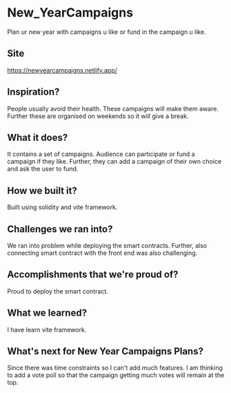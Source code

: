 # New_YearCampaigns

Plan ur new year with campaigns u like or fund in the campaign u like.

## Site

https://newyearcampaigns.netlify.app/

## Inspiration?

People usually avoid their health. These campaigns will make them aware. Further these are organised on weekends so it will give a break.

## What it does?

It contains a set of campaigns. Audience can participate or fund a campaign if they like. Further, they can add a campaign of their own choice and ask the user to fund.

## How we built it?

Built using solidity and vite framework.

## Challenges we ran into?

We ran into problem while deploying the smart contracts. Further, also connecting smart contract with the front end was also challenging.

## Accomplishments that we're proud of?

Proud to deploy the smart contract.

## What we learned?

I have learn vite framework.

## What's next for New Year Campaigns Plans?

Since there was time constraints so I can't add much features. I am thinking to add a vote poll so that the campaign getting much votes will remain at the top.
